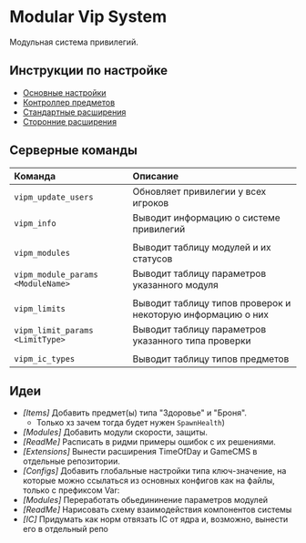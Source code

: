 # Modular Vip System

Модульная система привилегий.

## Инструкции по настройке

- [Основные настройки](readme/configs.md)
- [Контроллер предметов](readme/items.md)
- [Стандартные расширения](readme/default-extensions.md)
- [Сторонние расширения](readme/thirdparty-extensions.md)

## Серверные команды

|Команда                            |Описание
|:---                               |:---
|`vipm_update_users`                |Обновляет привилегии у всех игроков
|`vipm_info`                        |Выводит информацию о системе привилегий
||
|`vipm_modules`                     |Выводит таблицу модулей и их статусов
|`vipm_module_params <ModuleName>`  |Выводит таблицу параметров указанного модуля
||
|`vipm_limits`                      |Выводит таблицу типов проверок и некоторую информацию о них
|`vipm_limit_params <LimitType>`    |Выводит таблицу параметров указанного типа проверки
||
|`vipm_ic_types`                    |Выводит таблицу типов предметов

## Идеи

- _\[Items\]_ Добавить предмет(ы) типа "Здоровье" и "Броня".
  - Только хз зачем тогда будет нужен `SpawnHealth`)
- _\[Modules\]_ Добавить модули скорости, защиты.
- _\[ReadMe\]_ Расписать в ридми примеры ошибок с их решениями.
- _\[Extensions\]_ Вынести расширения TimeOfDay и GameCMS в отдельные репозитории.
- _\[Configs\]_ Добавить глобальные настройки типа ключ-значение, на которые можно ссылаться из основных конфигов как на файлы, только с префиксом Var:
- _\[Modules\]_ Переработать обьедининение параметров модулей
- _\[ReadMe\]_ Нарисовать схему взаимодействия компонентов системы
- _\[IC\]_ Придумать как норм отвязать IC от ядра и, возможно, вынести его в отдельный репо

